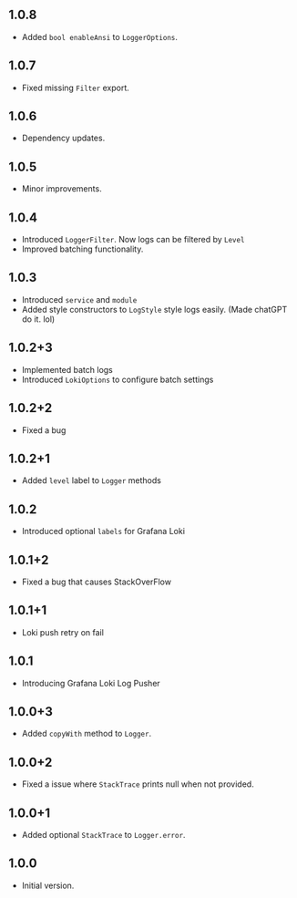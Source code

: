 ## 1.0.8

- Added `bool enableAnsi` to `LoggerOptions`.

## 1.0.7

- Fixed missing `Filter` export.

## 1.0.6

- Dependency updates.

## 1.0.5

- Minor improvements.

## 1.0.4

- Introduced `LoggerFilter`. Now logs can be filtered by `Level`
- Improved batching functionality.

## 1.0.3

- Introduced `service` and `module`
- Added style constructors to `LogStyle` style logs easily. (Made chatGPT do it. lol)

## 1.0.2+3

- Implemented batch logs
- Introduced `LokiOptions` to configure batch settings

## 1.0.2+2

- Fixed a bug

## 1.0.2+1

- Added `level` label to `Logger` methods

## 1.0.2

- Introduced optional `labels` for Grafana Loki

## 1.0.1+2

- Fixed a bug that causes StackOverFlow

## 1.0.1+1

- Loki push retry on fail

## 1.0.1

- Introducing Grafana Loki Log Pusher

## 1.0.0+3

- Added `copyWith` method to `Logger`.

## 1.0.0+2

- Fixed a issue where `StackTrace` prints null when not provided.

## 1.0.0+1

- Added optional `StackTrace` to `Logger.error`.

## 1.0.0

- Initial version.
